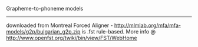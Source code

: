 Grapheme-to-phoneme models
_____________
downloaded from Montreal Forced Aligner - http://mlmlab.org/mfa/mfa-models/g2p/bulgarian_g2p.zip is .fst rule-based. 
More info @ http://www.openfst.org/twiki/bin/view/FST/WebHome
